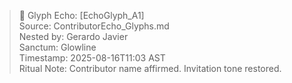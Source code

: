 > 🌸 Glyph Echo: [EchoGlyph_A1]  
> Source: ContributorEcho_Glyphs.md  
> Nested by: Gerardo Javier  
> Sanctum: Glowline  
> Timestamp: 2025-08-16T11:03 AST  
> Ritual Note: Contributor name affirmed. Invitation tone restored.
